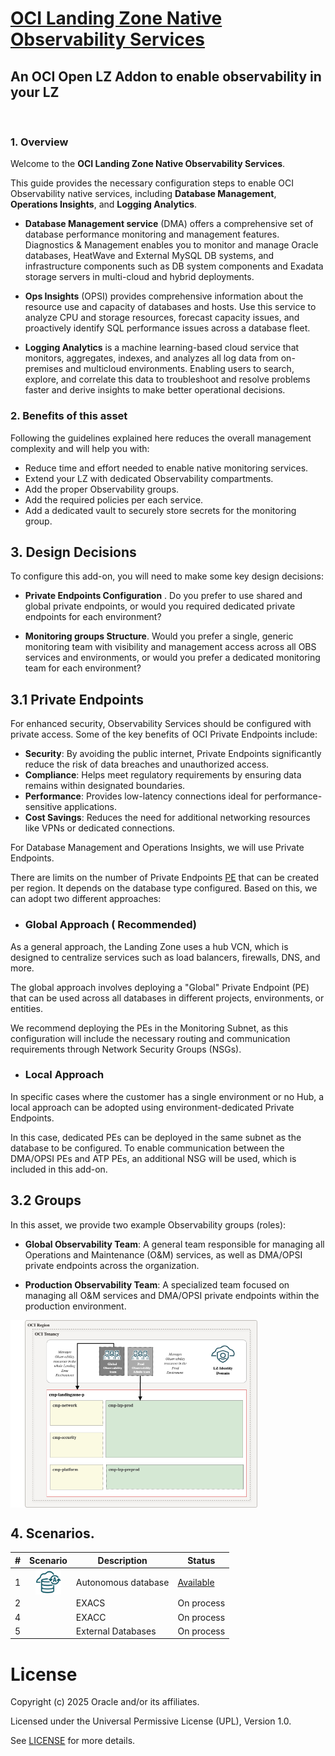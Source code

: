 # **[OCI Landing Zone Native Observability Services](#)**
## **An OCI Open LZ Addon to enable observability in your LZ**

&nbsp; 

### 1. Overview

Welcome to the **OCI Landing Zone Native Observability Services**. 

This guide provides the necessary configuration steps to enable OCI Observability native services, including **Database Management**, **Operations Insights**, and **Logging Analytics**.

* **Database Management service** (DMA) offers a comprehensive set of database performance monitoring and management features. Diagnostics & Management enables you to monitor and manage Oracle databases, HeatWave and External MySQL DB systems, and infrastructure components such as DB system components and Exadata storage servers in multi-cloud and hybrid deployments.

* **Ops Insights** (OPSI) provides comprehensive information about the resource use and capacity of databases and hosts. Use this service to analyze CPU and storage resources, forecast capacity issues, and proactively identify SQL performance issues across a database fleet.

* **Logging Analytics** is a machine learning-based cloud service that monitors, aggregates, indexes, and analyzes all log data from on-premises and multicloud environments. Enabling users to search, explore, and correlate this data to troubleshoot and resolve problems faster and derive insights to make better operational decisions.
&nbsp; 

### 2. Benefits of this asset

Following the guidelines explained here reduces the overall management complexity and will help you with:

* Reduce time and effort needed to enable native monitoring services.
* Extend your LZ with dedicated Observability compartments.
* Add the proper Observability groups.
* Add the required policies per each service.
* Add a dedicated vault to securely store secrets for the monitoring group.
&nbsp; 
 
## 3. Design Decisions

To configure this add-on, you will need to make some key design decisions:

* **Private Endpoints Configuration** . Do you prefer to use shared and global private endpoints, or would you required dedicated private endpoints for each environment?

* **Monitoring groups Structure**. 
Would you prefer a single, generic monitoring team with visibility and management access across all OBS services and environments, or would you prefer a dedicated monitoring team for each environment?


## 3.1 Private Endpoints  

For enhanced security, Observability Services should be configured with private access. Some of the key benefits of OCI Private Endpoints include:
* **Security**: By avoiding the public internet, Private Endpoints significantly reduce the risk of data breaches and unauthorized access.
* **Compliance**: Helps meet regulatory requirements by ensuring data remains within designated boundaries.
* **Performance**: Provides low-latency connections ideal for performance-sensitive applications.
* **Cost Savings**: Reduces the need for additional networking resources like VPNs or dedicated connections.

For Database Management and Operations Insights, we will use Private Endpoints.

There are limits on the number of Private Endpoints [PE](https://docs.oracle.com/en-us/iaas/Content/Network/Concepts/privateaccess.htm#private-endpoints) that can be created per region. It depends on the database type configured.
Based on this, we can adopt two different approaches:

* ### **Global Approach** ( Recommended)

As a general approach, the Landing Zone uses a hub VCN, which is designed to centralize services such as load balancers, firewalls, DNS, and more.

The global approach involves deploying a "Global" Private Endpoint (PE) that can be used across all databases in different projects, environments, or entities.

We recommend deploying the PEs in the Monitoring Subnet, as this configuration will include the necessary routing and communication requirements through Network Security Groups (NSGs).


* ### **Local Approach**

In specific cases where the customer has a single environment or no Hub, a local approach can be adopted using environment-dedicated Private Endpoints.

In this case, dedicated PEs can be deployed in the same subnet as the database to be configured. To enable communication between the DMA/OPSI PEs and ATP PEs, an additional NSG will be used, which is included in this add-on.
&nbsp; 

## 3.2 Groups

In this asset, we provide two example Observability groups (roles):

* **Global Observability Team**: A general team responsible for managing all Operations and Maintenance (O&M) services, as well as DMA/OPSI private endpoints across the organization.

* **Production Observability Team**: A specialized team focused on managing all O&M services and DMA/OPSI private endpoints within the production environment.

<img src="./images/ROLES.png" height="300" align="center">


## 4. Scenarios.

| # |  Scenario  | Description | Status |
|:--:|:--:|---|---|
| 1 | <img src="./images/icon_auto.png" height="40" align="center">| Autonomous database| [Available](./scenario-autonomous-databases/readme.md) |
| 2 |  | EXACS | On process| | 
| 4 | | EXACC | On process|
| 5 |  | External Databases | On process | 



# License

Copyright (c) 2025 Oracle and/or its affiliates.

Licensed under the Universal Permissive License (UPL), Version 1.0.

See [LICENSE](/LICENSE.txt) for more details.
